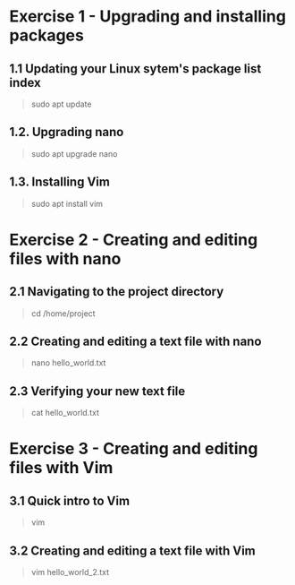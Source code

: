 # Exercise 1 - Upgrading and installing packages

## 1.1 Updating your Linux sytem's package list index

> sudo apt update

## 1.2. Upgrading nano

> sudo apt upgrade nano

## 1.3. Installing Vim

> sudo apt install vim

# Exercise 2 - Creating and editing files with nano

## 2.1 Navigating to the project directory

> cd /home/project

## 2.2 Creating and editing a text file with nano

> nano hello_world.txt

## 2.3 Verifying your new text file

> cat hello_world.txt

# Exercise 3 - Creating and editing files with Vim

## 3.1 Quick intro to Vim

> vim

## 3.2 Creating and editing a text file with Vim

> vim hello_world_2.txt
